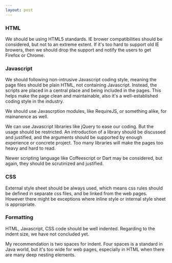 ```yaml
---
layout: post
---
```

### HTML

We should be using HTML5 standards. IE brower compatibilities should
be considered, but not to an extreme extent. If it's too hard to
support old IE browers, then we should drop the support and notify the
users to get Firefox or Chrome.

### Javascript

We should following non-intrusive Javascript coding style, meaning the
page files should be plain HTML, not containing Javascript. Instead,
the scripts are placed in a central place and being included in the
pages. This helps make the page clean and maintainable, also it's a
well-established coding style in the industry.

We should use Javascrption modules, like RequireJS, or something
alike, for mainanence as well.

We can use Javascript libraries like jQuery to ease our coding. But
the usage should be restricted. An introduction of a library should be
discussed and justified, and the arguments should be supported by
enough experience or concrete project. Too many libraries will make
the pages too heavy and hard to read.

Newer scripting language like Coffeescript or Dart may be considered,
but again, they should be scrutinized and justified.

### CSS

External style sheet should be always used, which means css rules
should be defined in separate css files, and be linked from the web
pages. However there might be exceptions where inline style or
internal style sheet is appropriate.

### Formatting

HTML, Javascript, CSS code should be well indented. Regarding to the
indent size, we have not concluded yet.

My recommendation is two spaces for indent. Four spaces is a standard
in Java world, but it's too wide for web pages, especially in HTML
when there are many deep nesting elements.